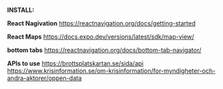 **INSTALL:**

**React Nagivation**
https://reactnavigation.org/docs/getting-started

**React Maps**
https://docs.expo.dev/versions/latest/sdk/map-view/

**bottom tabs**
https://reactnavigation.org/docs/bottom-tab-navigator/

**APIs to use**
https://brottsplatskartan.se/sida/api
https://www.krisinformation.se/om-krisinformation/for-myndigheter-och-andra-aktorer/oppen-data
